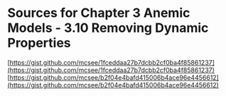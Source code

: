 # Sources for Chapter 3 Anemic Models - 3.10 Removing Dynamic Properties

[https://gist.github.com/mcsee/1fceddaa27b7dcbb2cf0ba4f85861237](https://gist.github.com/mcsee/1fceddaa27b7dcbb2cf0ba4f85861237)
[https://gist.github.com/mcsee/b2f04e4bafd415006b4ace96e4456612](https://gist.github.com/mcsee/b2f04e4bafd415006b4ace96e4456612)